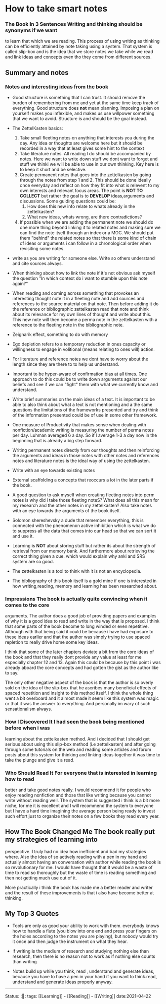 
# How to take smart notes

### The Book In 3 Sentences Writing and thinking should be synonyms if we want
to learn that which we are reading. This process of using writing as thinking
can be efficiently attained by note taking using a system. That system is called
slip-box and is the idea that we store notes we take while we read and link
ideas and concepts even tho they come from different sources. 

## Summary and notes

### Notes and interesting ideas from the book
- Good structure is something that I can trust. It should remove the burden of
  remembering from me and yet at the same time keep track of everything. Good
  structure does **not** mean planning. Imposing a plan on yourself makes you
  inflexible, and makes us use willpower something that we want to avoid.
  Structure is and should be the goal instead.

- The ZettelKasten basics:
	1. Take small fleeting notes on anything that interests you during the
	day. Any idea or thoughts are welcome here but it should be recorded in
	a way that at least  gives some hint to the context
	2. Take literature notes. All reading I do should be accompanied by
	notes. Here we want to write down stuff we dont want to forget and stuff
	we thinki we will be able to use in our own thinking. Key here is to
	keep it short and be selective. 
	3. Create permanent notes that goes into the zettelkasten by going
	through the notes from step 1 and 2. This should be done ideally once
	everyday and reflect on how they fit into what is relevent to my own
	interests and relevant focus areas. The point is **NOT TO COLLECT** but
	rather the goal is to **DEVELOP** ideas,arguments and discussions. Some
	guiding questions could be:
		1.  How does this new info relate to whats already in the
		zettelkasten?
		2.  What new ideas, whats wrong, are there contradictions?
	4.  If possible when we are adding the permanent note we should do one
	more thing beyond linking it to related notes and making sure we can
	find the note itself through an index or a MOC. We should put them
	"behind" the related notes so that there is some kind of chain of ideas
	or arguments i can follow in a chronological order when revisiting some
	notes. 

- write as you are writing for someone else. Write so others understand and cite
  sources always. 

- When thinking about how to link the note if it's not obvious ask myself the
  question "In which context do i want to stumble upon this note again?"

- When reading and coming across something that provokes an interesting thought
  note it in a fleeting note and add sources and references to the source
  material on that note. Then before adding it do the reference or bibliographic
  zettelkasten read that note and think about its relevance for my own lines of
  thought and write about this. This new note will then become a perma note in
  the zettelkasten with a reference to the fleeting note in the bibliographic
  note.

- Zeignarik effect, something to do with memory 

- Ego depletion refers to a temporary reduction in ones capacity or willingness
  to engage in volitional (means relating to ones will) action.

- For literature and reference notes we dont have to worry about the length
  since they are there to to help us understand. 

- Important to be hyper-aware of confirmation bias at all times. One approach to
  do this could be to write down arguments against our beliefs and see if we can
  "fight" them with what we currently know and understand. 

- Write brief summaries on the main ideas of a text. It is important to be able
  to also think about what a text is not mentioning and a the same questions the
  limitations of the frameworks presented and try and think of the information
  presented could be of use in some other framework. 

- One measure of Productivity that makes sense when dealing with
  nonfiction/academic writing is measuring the number of perma notes per day.
  Luhman averaged 6 a day. So if I average 1-3 a day now in the beginning that
  is already a big step forward.

- Writing permanent notes directly from our thoughts and then reinforcing the
  arguments and ideas in those notes with other notes and references notes and
  literature notes is the ideal way of using the zettelkasten. 

- Write with an eye towards existing notes

- External scaffolding a concepts that reoccurs a lot in the later parts if the
  book.

- A good question to ask myself when creating fleeting notes into perm notes is
  why did i take those fleeting noteS? What does all this mean for my research
  and the other notes in my zettelkasten? Also take notes with an eye towards
  the arguments of the book itself.

- Solomon shereshevsky a dude that remember everything, this is connected with
  the phenomenon active inhibition which is what we do to suppress all the data
  that comes into our head so that we can sort it and use it. 

- Learning is **NOT** about storing stuff but rather its about the strength of
  retrieval from our memory bank. And furthermore about retrieving the correct
  thing given a cue. which would explain why anki and SRS system are so good.

- The zettelkasten is a tool to think with it is not an encyclopedia.

- The bibliography of this book itself is a gold mine if one is interested in
  how writing,reading, memory and learning has been researched about. 


### Impressions The book is actually quite convincing when it comes to the core
arguments. The author does a good job of providing papers and examples of why it
is a good idea to read and write in the way that is proposed. I think that some
parts of the book become to long winded or even repetitive. Although with that
being said it could be because i have had exposure to these ideas earlier and
that the author was simply trying to use spaced repletion to really drive home
some key ideas.

I think that some of the later chapters deviate a bit from the core ideas of the
book and that they really dont provide any value at least for me especially
chapter 12 and 13. Again this could be because by this point i was already
aboard the core concepts and had gotten the gist as the author like to say.

The only other negative aspect of the book is that the author is so overly sold
on the idea of the slip-box that he ascribes many beneficial effects of spaced
repetition and insight to this method itself. I think the whole thing went a bit
overboard and it almost made it seem like this system was magic or that it was
the answer to everything. And personally im wary of such sensationalism always. 

### How I Discovered It I had seen the book being mentioned before when i was
learning about the zettelkasten method. And i decided that I should get serious
about using this slip-box method (i.e zettelkasten) and after going through some
tutorials on the web and reading some articles and forum posts about this system
for thinking and linking ideas together it was time to take the plunge and give
it a read.

### Who Should Read It For everyone that is interested in learning how to read
better and take good notes really. I would recommend it for people who enjoy
reading nonfiction and those that like writing because you cannot write without
reading well. The system that is suggested i think is a bit more niche, for me
it is excellent and I will recommend the system to everyone but I have a hard
time imagining the average person being ready to invest such effort just to
organize their notes on a few books they read every year. 

## How The Book Changed Me The book really put my strategies of learning into
perspective. I truly had no idea how inefficient and bad my strategies where.
Also the idea of so actively reading with a pen in my hand and actually almost
having an conversation with author while reading the book is so revolutionary
for me. I would have thought that it would be a waste of time to read so
thoroughly but the waste of time is reading something and then not getting much
use out of it.

More practically i think the book has made me a better reader and writer and the
result of these improvements is that i also have become better at thinking. 

## My Top 3 Quotes
- Tools are only as good your ability to work with them. everybody knows how to
  handle a flute (you blow into one end and press your fingers on the holes
  according to the notes you are playing), but nobody would try it once and then
  judge the instrument on what they hear.

- If writing is the medium of research and studying nothing else than research,
  then there is no reason not to work as if nothing else counts than writing

- Notes build up while you think, read , understand and generate ideas, because
  you have to have a pen in your hand if you want to think.read, understand and
  generate ideas properly anyway. 


---
Status: :📖: 
tags: [[Learning]] - [[Reading]] - [[Writing]]
date:2021-04-22
